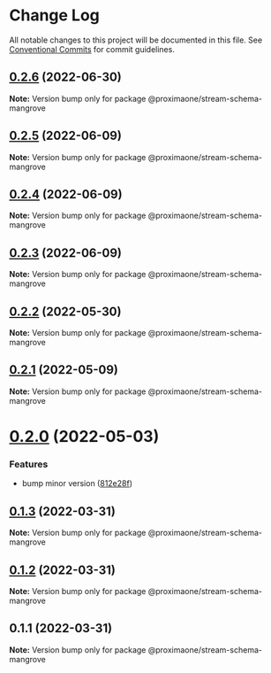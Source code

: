 # Change Log

All notable changes to this project will be documented in this file.
See [Conventional Commits](https://conventionalcommits.org) for commit guidelines.

## [0.2.6](https://github.com/proxima-one/stream-schemas/compare/@proximaone/stream-schema-mangrove@0.2.5...@proximaone/stream-schema-mangrove@0.2.6) (2022-06-30)

**Note:** Version bump only for package @proximaone/stream-schema-mangrove





## [0.2.5](https://github.com/proxima-one/stream-schemas/compare/@proximaone/stream-schema-mangrove@0.2.4...@proximaone/stream-schema-mangrove@0.2.5) (2022-06-09)

**Note:** Version bump only for package @proximaone/stream-schema-mangrove





## [0.2.4](https://github.com/proxima-one/stream-schemas/compare/@proximaone/stream-schema-mangrove@0.2.3...@proximaone/stream-schema-mangrove@0.2.4) (2022-06-09)

**Note:** Version bump only for package @proximaone/stream-schema-mangrove





## [0.2.3](https://github.com/proxima-one/stream-schemas/compare/@proximaone/stream-schema-mangrove@0.2.2...@proximaone/stream-schema-mangrove@0.2.3) (2022-06-09)

**Note:** Version bump only for package @proximaone/stream-schema-mangrove





## [0.2.2](https://github.com/proxima-one/stream-schemas/compare/@proximaone/stream-schema-mangrove@0.2.1...@proximaone/stream-schema-mangrove@0.2.2) (2022-05-30)

**Note:** Version bump only for package @proximaone/stream-schema-mangrove





## [0.2.1](https://github.com/proxima-one/stream-schemas/compare/@proximaone/stream-schema-mangrove@0.2.0...@proximaone/stream-schema-mangrove@0.2.1) (2022-05-09)

**Note:** Version bump only for package @proximaone/stream-schema-mangrove





# [0.2.0](https://github.com/proxima-one/stream-schemas/compare/@proximaone/stream-schema-mangrove@0.1.10...@proximaone/stream-schema-mangrove@0.2.0) (2022-05-03)


### Features

* bump minor version ([812e28f](https://github.com/proxima-one/stream-schemas/commit/812e28f9f1f610f70836f338a4dcd007944f2880))





## [0.1.3](https://github.com/proxima-one/proxima-npm/compare/@proximaone/stream-schema-mangrove@0.1.2...@proximaone/stream-schema-mangrove@0.1.3) (2022-03-31)

**Note:** Version bump only for package @proximaone/stream-schema-mangrove





## [0.1.2](https://github.com/proxima-one/proxima-npm/compare/@proximaone/stream-schema-mangrove@0.1.1...@proximaone/stream-schema-mangrove@0.1.2) (2022-03-31)

**Note:** Version bump only for package @proximaone/stream-schema-mangrove





## 0.1.1 (2022-03-31)

**Note:** Version bump only for package @proximaone/stream-schema-mangrove
